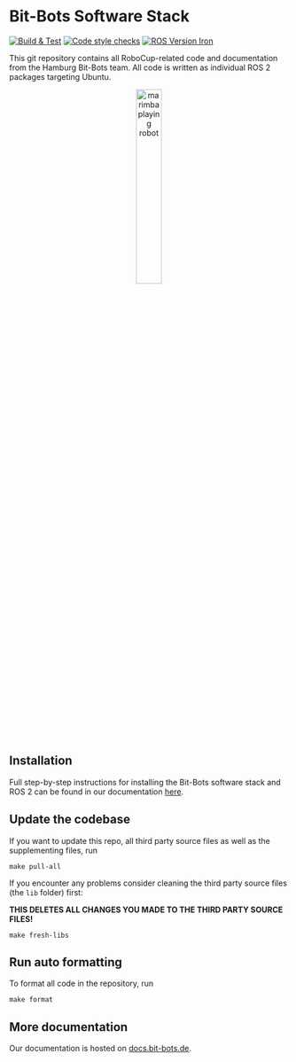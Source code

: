 # Bit-Bots Software Stack

[![Build & Test](https://github.com/bit-bots/bitbots_main/actions/workflows/ci.yml/badge.svg)](https://github.com/bit-bots/bitbots_main/actions/workflows/ci.yml)
[![Code style checks](https://github.com/bit-bots/bitbots_main/actions/workflows/pre-commit.yml/badge.svg)](https://github.com/bit-bots/bitbots_main/actions/workflows/pre-commit.yml)
[![ROS Version Iron](https://img.shields.io/badge/ROS%20Version-Iron-ab8c71)](https://docs.ros.org/en/iron/index.html)

This git repository contains all RoboCup-related code and documentation from the Hamburg Bit-Bots team.
All code is written as individual ROS 2 packages targeting Ubuntu.

<p align="center">
  <img width="30%" src="logo.png" alt="marimba playing robot" />
</p>

## Installation

Full step-by-step instructions for installing the Bit-Bots software stack and ROS 2 can be found in our documentation [here](https://doku.bit-bots.de/meta/manual/tutorials/install_software_ros2.html).


## Update the codebase

If you want to update this repo, all third party source files as well as the supplementing files, run

``` shell
make pull-all
```

If you encounter any problems consider cleaning the third party source files (the `lib` folder) first:

**THIS DELETES ALL CHANGES YOU MADE TO THE THIRD PARTY SOURCE FILES!**

``` shell
make fresh-libs
```

## Run auto formatting

To format all code in the repository, run

``` shell
make format
```

## More documentation

Our documentation is hosted on [docs.bit-bots.de](https://docs.bit-bots.de/).
